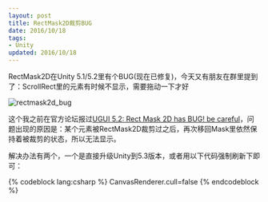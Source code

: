 ```yaml
---
layout: post
title: RectMask2D裁剪BUG
date: 2016/10/18
tags:
- Unity
updated: 2016/10/18
---
```


RectMask2D在Unity 5.1/5.2里有个BUG(现在已修复)，今天又有朋友在群里提到了：ScrollRect里的元素有时候不显示，需要拖动一下才好

![rectmask2d_bug](/images/rectmask2d_bug.jpg)

<!--more-->

这个我之前在官方论坛报过[UGUI 5.2: Rect Mask 2D has BUG! be careful](https://forum.unity3d.com/threads/ugui-5-2-rect-mask-2d-has-bug-be-careful.391040/)，问题出现的原因是：某个元素被RectMask2D裁剪过之后，再次移回Mask里依然保持着被裁剪的状态，所以无法显示。

解决办法有两个，一个是直接升级Unity到5.3版本，或者用以下代码强制刷新下即可：

{% codeblock lang:csharp %}
CanvasRenderer.cull=false
{% endcodeblock %}
